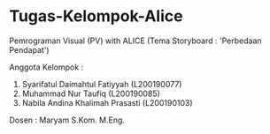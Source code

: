# Tugas-Kelompok-Alice
Pemrograman Visual (PV) with ALICE (Tema Storyboard : 'Perbedaan Pendapat')

Anggota Kelompok :
1. Syarifatul Daimahtul Fatiyyah (L200190077)
2. Muhammad Nur Taufiq (L200190085)
3. Nabila Andina Khalimah Prasasti (L200190103)

Dosen : Maryam S.Kom. M.Eng.
